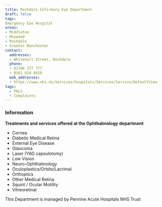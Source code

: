 ```yaml
---
title: Rochdale Infirmary Eye Department
draft: false
tags:
Emergency Eye Hospital
areas:
- Middleton
- Heywood
- Rochdale
- Greater Manchester
contact:
  addresses:
  - Whitehall Street, Rochdale
  phone:
  - 01706 377 777
  - 0161 624 0420
  web_addresses:
  - https://www.nhs.uk/Services/hospitals/Services/Service/DefaultView.aspx?id=287586
tags:
  - PALS
  - Complaints
---
```


### Information
**Treatments and services offered at the Ophthalmology department**
- Cornea  
- Diabetic Medical Retina  
- External Eye Disease  
- Glaucoma  
- Laser (YAG capsulotomy)  
- Low Vision  
- Neuro-Ophthalmology  
- Oculoplastics/Orbits/Lacrimal  
- Orthoptics  
- Other Medical Retina  
- Squint / Ocular Motility  
- Vitreoretinal  

This Department is managed by Pennine Acute Hospitals NHS Trust
